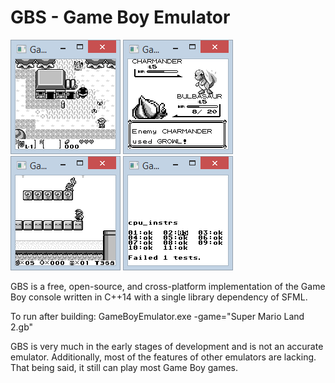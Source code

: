 GBS - Game Boy Emulator
=================

![](https://github.com/Salgat/GameBoyEmulator/blob/master/doc/legendofzelda.PNG) ![](https://github.com/Salgat/GameBoyEmulator/blob/master/doc/pokemon.PNG) ![](https://github.com/Salgat/GameBoyEmulator/blob/master/doc/supermarioland2.PNG) ![](https://github.com/Salgat/GameBoyEmulator/blob/master/doc/instructiontest.PNG)

GBS is a free, open-source, and cross-platform implementation of the Game Boy console written in C++14 with a single library dependency of SFML.

To run after building: GameBoyEmulator.exe -game="Super Mario Land 2.gb"

GBS is very much in the early stages of development and is not an accurate emulator. Additionally, most of the features of other emulators are lacking. That being said, it still can play most Game Boy games.


